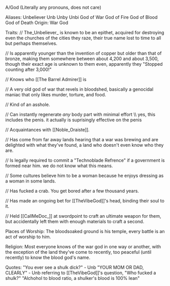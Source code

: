A/God (Literally any pronouns, does not care)

Aliases:
 Unbeliever
 Unb
 Unby
 Unbi
 God of War
 God of Fire
 God of Blood
 God of Death
Origin: War God

Traits:
 // The_Unbeliever_ is known to be an epithet, acquired for destroying even the churches of the cities they raze, their true name lost to time to all but perhaps themselves.

 // Is apparently younger than the invention of copper but older than that of bronze, making them somewhere between about 4,200 and about 3,500, though their exact age is unknown to them even, apparently they "Stopped counting after 3,000!"
 
 // Knows who [[The Barrel Admirer]] is

 // A very old god of war that revels in bloodshed, basically a genocidal maniac that only likes murder, torture, and food. 
 
 // Kind of an asshole. 

 // Can instantly regenerate _any_ body part with minimal effort
      \\\ yes, this includes the penis. it actually is suprisingly effective on the penis
 
 // Acquaintances with [[Noble_Oraiste]].
 
  // Has come from far away lands hearing that a war was brewing and are delighted with what they've found, a land who doesn't even know who they are.

 // Is legally required to commit a "Technoblade Refrence" if a government is formed near him. we do not know what this means.

 // Some cultures believe him to be a woman because he enjoys dressing as a woman in some lands.

 // Has fucked a crab. You get bored after a few thousand years.

 // Has made an ongoing bet for [[TheVibeGod]]'s head, binding their soul to it.

 // Held [[CallMeDoc_]] at swordpoint to craft an ultimate weapon for them, but accidentally left them with enough materials to craft a second.

Places of Worship: The bloodsoaked ground is his temple, every battle is an act of worship to him. 

Religion: Most everyone knows of the war god in one way or another, with the exception of the land they've come to recently, too peaceful (until recently) to know the blood god's name. 

Quotes:
 "You ever see a shulk dick?" - Unb
 "YOUR MOM OR DAD, CLEARLY" - Unb referring to [[TheVibeGod]]'s question, "Who fucked a shulk?"
 "Alchohol to blood ratio, a shulker's blood is 100% lean"